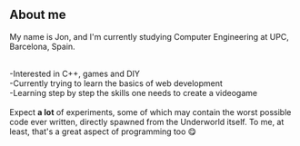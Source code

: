 <!--### Hi there 👋-->

<!--
**DarkJaslo/DarkJaslo** is a ✨ _special_ ✨ repository because its `README.md` (this file) appears on your GitHub profile.

Here are some ideas to get you started:

- 🔭 I’m currently working on ...
- 🌱 I’m currently learning ...
- 👯 I’m looking to collaborate on ...
- 🤔 I’m looking for help with ...
- 💬 Ask me about ...
- 📫 How to reach me: ...
- 😄 Pronouns: ...
- ⚡ Fun fact: ...
-->

<div id="contents">

<h2>
  About me
</h2>
My name is Jon, and I'm currently studying Computer Engineering at UPC, Barcelona, Spain.<br><br>
  
-Interested in C++, games and DIY<br>
-Currently trying to learn the basics of web development<br>
-Learning step by step the skills one needs to create a videogame<br>
<br>
  Expect <b>a lot</b> of experiments, some of which may contain the worst possible code ever written, directly spawned from the Underworld itself. To me, at least, that's a great aspect of programming too &#128523;	
